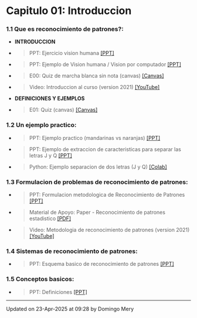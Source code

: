 
# Capitulo 01: Introduccion
### 1.1 Que es reconocimiento de patrones?:
* **INTRODUCCION** 
* > PPT: Ejercicio vision humana [[PPT]](https://github.com/domingomery/patrones/blob/master/clases/Cap01_Introduccion/presentations/PAT01_EjercicioReconocimiento.pptx)
* > PPT: Ejemplo de Vision humana / Vision por computador [[PPT]](https://github.com/domingomery/patrones/blob/master/clases/Cap01_Introduccion/presentations/PAT01_Chihuahua_or_Muffin.pptx)
* > E00: Quiz de marcha blanca sin nota (canvas) [[Canvas]](https://cursos.canvas.uc.cl/courses/82169/assignments)
* > Video: Introduccion al curso (version 2021) [[YouTube]](https://youtu.be/imt2H2nKitA)
* **DEFINICIONES Y EJEMPLOS** 
* > E01: Quiz (canvas) [[Canvas]](https://cursos.canvas.uc.cl/courses/82169/assignments)
### 1.2 Un ejemplo practico:
* > PPT: Ejemplo practico (mandarinas vs naranjas) [[PPT]](https://github.com/domingomery/patrones/blob/master/clases/Cap01_Introduccion/presentations/PAT01_EjemploMandarinas.pptx)
* > PPT: Ejemplo de extraccion de caracteristicas para separar las letras J y Q [[PPT]](https://github.com/domingomery/patrones/blob/master/clases/Cap01_Introduccion/presentations/PAT01_JQ.pptx)
* > Python: Ejemplo separacion de dos letras (J y Q) [[Colab]](https://drive.google.com/file/d/1GXWr_yyhjRAm3Ac-nbUjFKhsz6bvkeKM)
### 1.3 Formulacion de problemas de reconocimiento de patrones:
* > PPT: Formulacion metodologica de Reconocimiento de Patrones [[PPT]](https://github.com/domingomery/patrones/blob/master/clases/Cap01_Introduccion/presentations/PAT01_FormulacionMetodologica.pptx)
* > Material de Apoyo: Paper - Reconocimiento de patrones estadistico [[PDF]](https://github.com/domingomery/patrones/blob/master/clases/Cap01_Introduccion/papers/Jain_StatisticalPatternRecognition_2000.pdf)
* > Video: Metodologia de reconocimiento de patrones (version 2021) [[YouTube]](https://youtu.be/UH9Kv0EgipU)
### 1.4 Sistemas de reconocimiento de patrones:
* > PPT: Esquema basico de reconocimiento de patrones [[PPT]](https://github.com/domingomery/patrones/blob/master/clases/Cap01_Introduccion/presentations/PAT01_PR_Metodologia.pptx)
### 1.5 Conceptos basicos:
* > PPT: Definiciones [[PPT]](https://github.com/domingomery/patrones/blob/master/clases/Cap01_Introduccion/presentations/PAT01_Definiciones.pptx)
---


Updated on 23-Apr-2025 at 09:28 by Domingo Mery
